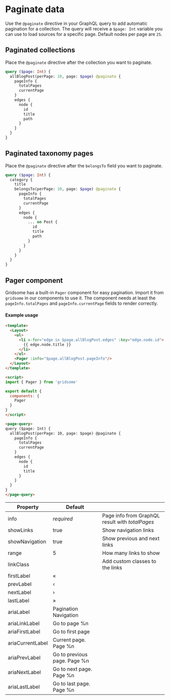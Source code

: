 # Paginate data

Use the `@paginate` directive in your GraphQL query to add automatic pagination for a collection. The query will receive a `$page: Int` variable you can use to load sources for a specific page. Default nodes per page are `25`.

## Paginated collections

Place the `@paginate` directive after the collection you want to paginate.

```graphql
query ($page: Int) {
  allBlogPost(perPage: 10, page: $page) @paginate {
    pageInfo {
      totalPages
      currentPage
    }
    edges {
      node {
        id
        title
        path
      }
    }
  }
}
```

## Paginated taxonomy pages

Place the `@paginate` directive after the `belongsTo` field you want to paginate.

```graphql
query ($page: Int) {
  category {
    title
    belongsTo(perPage: 10, page: $page) @paginate {
      pageInfo {
        totalPages
        currentPage
      }
      edges {
        node {
          ... on Post {
            id
            title
            path
          }
        }
      }
    }
  }
}
```

## Pager component

Gridsome has a built-in `Pager` component for easy pagination. Import it from `gridsome` in our components to use it. The component needs at least the `pageInfo.totalPages` and `pageInfo.currentPage` fields to render correctly.

#### Example usage

```html
<template>
  <Layout>
    <ul>
      <li v-for="edge in $page.allBlogPost.edges" :key="edge.node.id">
        {{ edge.node.title }}
      </li>
    </ul>
    <Pager :info="$page.allBlogPost.pageInfo"/>
  </Layout>
</template>

<script>
import { Pager } from 'gridsome'

export default {
  components: {
    Pager
  }
}
</script>

<page-query>
query ($page: Int) {
  allBlogPost(perPage: 10, page: $page) @paginate {
    pageInfo {
      totalPages
      currentPage
    }
    edges {
      node {
        id
        title
      }
    }
  }
}
</page-query>
```

|Property         |Default| |
|-----------------|-------|-|
|info             |*required* |Page info from GraphQL result with *totalPages*
|showLinks        |true |Show navigation links
|showNavigation   |true |Show previous and next links
|range            |5|How many links to show
|linkClass        ||Add custom classes to the links
|firstLabel       |«
|prevLabel        |‹
|nextLabel        |›
|lastLabel        |»
|ariaLabel        |Pagination Navigation
|ariaLinkLabel    |Go to page %n
|ariaFirstLabel   |Go to first page
|ariaCurrentLabel |Current page. Page %n
|ariaPrevLabel    |Go to previous page. Page %n
|ariaNextLabel    |Go to next page. Page %n
|ariaLastLabel    |Go to last page. Page %n
